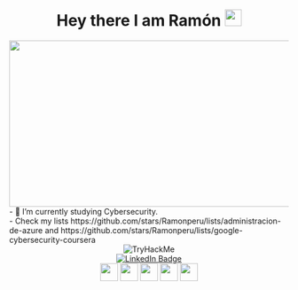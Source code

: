   <div align="center">
<h1>
  Hey there I am Ramón <img src="https://media.giphy.com/media/hvRJCLFzcasrR4ia7z/giphy.gif" width="30px"/>
</h1>
<div align="center">
  <img src="https://media.giphy.com/media/v1.Y2lkPTc5MGI3NjExdmRjMGVwNjFuZHFrc2V5bTNwN3htNmRoZ2dtMTdrbXY1b3gybDN4ZiZlcD12MV9pbnRlcm5hbF9naWZfYnlfaWQmY3Q9Zw/f3iwJFOVOwuy7K6FFw/giphy.gif" width="600" height="300"/>
</div>
<div align="left">
    - 🌱 I’m currently studying Cybersecurity.<br>
- Check my lists https://github.com/stars/Ramonperu/lists/administracion-de-azure and https://github.com/stars/Ramonperu/lists/google-cybersecurity-coursera
      </div>
<img src="https://tryhackme-badges.s3.amazonaws.com/Ramonperu.png" alt="TryHackMe">

<div id="badges" align="center">
  <a href="https://www.linkedin.com/in/ramonpr/">
    <img src="https://img.shields.io/badge/LinkedIn-blue?style=for-the-badge&logo=linkedin&logoColor=white" alt="LinkedIn Badge"/>
  </a>
  </div>
  <div id="header" align="center">
  <img src="https://komarev.com/ghpvc/?username=ramonperu&style=flat-square&color=blue" alt=""/>
  </div>


  <div align="center">
<img height="32" width="32" src="https://cdn.jsdelivr.net/npm/simple-icons@v9/icons/microsoftazure.svg" />
<img height="32" width="32" src="https://cdn.jsdelivr.net/npm/simple-icons@v9/icons/windows.svg" />
<img height="32" width="32" src="https://cdn.jsdelivr.net/npm/simple-icons@v9/icons/powershell.svg" />
<img height="32" width="32" src="https://cdn.jsdelivr.net/npm/simple-icons@v9/icons/linux.svg" />
<img height="32" width="32" src="https://cdn.jsdelivr.net/npm/simple-icons@v9/icons/virtualbox.svg" />



